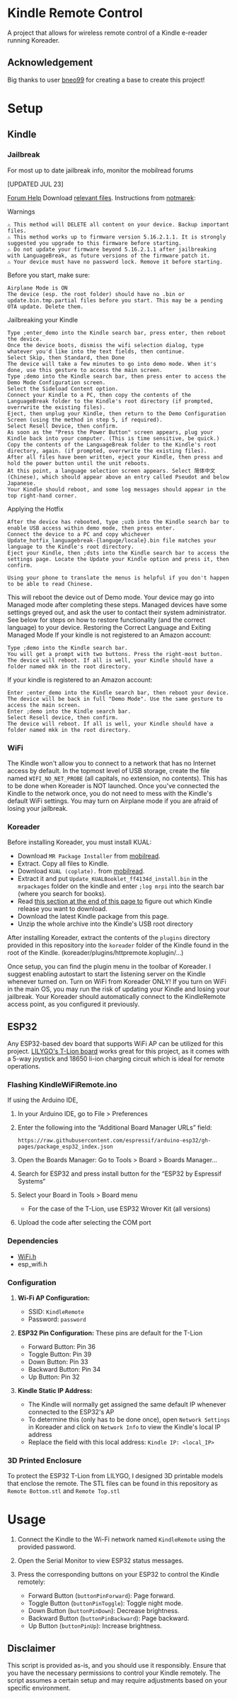 # Kindle Remote Control
A project that allows for wireless remote control of a Kindle e-reader running Koreader.

## Acknowledgement
Big thanks to user [bneo99](https://github.com/bneo99) for creating a base to create this project!

# Setup

## Kindle

### Jailbreak
For most up to date jailbreak info, monitor the mobilread forums

\[UPDATED JUL 23]

[Forum Help](https://www.mobileread.com/forums/showthread.php?t=356872)
Download [relevant files](https://github.com/notmarek/LanguageBreak/releases/latest).
Instructions from [notmarek](https://github.com/notmarek/LanguageBreak):

Warnings

    ⚠️ This method will DELETE all content on your device. Backup important files.
    ⚠️ This method works up to firmware version 5.16.2.1.1. It is strongly suggested you upgrade to this firmware before starting.
    ⚠️ Do not update your firmware beyond 5.16.2.1.1 after jailbreaking with LanguageBreak, as future versions of the firmware patch it.
    ⚠️ Your device must have no password lock. Remove it before starting.

Before you start, make sure:

    Airplane Mode is ON
    The device (esp. the root folder) should have no .bin or update.bin.tmp.partial files before you start. This may be a pending OTA update. Delete them.

Jailbreaking your Kindle

    Type ;enter_demo into the Kindle search bar, press enter, then reboot the device.
    Once the device boots, dismiss the wifi selection dialog, type whatever you'd like into the text fields, then continue.
    Select Skip, then Standard, then Done
    The device will take a few minutes to go into demo mode. When it's done, use this gesture to access the main screen.
    Type ;demo into the Kindle search bar, then press enter to access the Demo Mode Configuration screen.
    Select the Sideload Content option.
    Connect your Kindle to a PC, then copy the contents of the LanguageBreak folder to the Kindle's root directory (if prompted, overrwrite the existing files).
    Eject, then unplug your Kindle, then return to the Demo Configuration Screen (using the method in step 5, if required).
    Select Resell Device, then confirm.
    As soon as the "Press the Power Button" screen appears, plug your Kindle back into your computer. (This is time sensitive, be quick.)
    Copy the contents of the LanguageBreak folder to the Kindle's root directory, again. (if prompted, overrwrite the existing files).
    After all files have been written, eject your Kindle, then press and hold the power button until the unit reboots.
    At this point, a language selection screen appears. Select 简体中文 (Chinese), which should appear above an entry called Pseudot and below Japanese.
    Your Kindle should reboot, and some log messages should appear in the top right-hand corner.

Applying the Hotfix

    After the device has rebooted, type ;uzb into the Kindle search bar to enable USB access within demo mode, then press enter.
    Connect the device to a PC and copy whichever Update_hotfix_languagebreak-{languge/locale}.bin file matches your language to the Kindle's root directory.
    Eject your Kindle, then ;dsts into the Kindle search bar to access the settings page. Locate the Update your Kindle option and press it, then confirm.

    Using your phone to translate the menus is helpful if you don't happen to be able to read Chinese.

This will reboot the device out of Demo mode. Your device may go into Managed mode after completing these steps. Managed devices have some settings greyed out, and ask the user to contact their system administrator. See below for steps on how to restore functionality (and the correct language) to your device.
Restoring the Correct Language and Exiting Managed Mode
If your kindle is not registered to an Amazon account:

    Type ;demo into the Kindle search bar.
    You will get a prompt with two buttons. Press the right-most button.
    The device will reboot. If all is well, your Kindle should have a folder named mkk in the root directory.

If your kindle is registered to an Amazon account:

    Enter ;enter_demo into the Kindle search bar, then reboot your device.
    The device will be back in full "Demo Mode". Use the same gesture to access the main screen.
    Enter ;demo into the Kindle search bar.
    Select Resell device, then confirm.
    The device will reboot. If all is well, your Kindle should have a folder named mkk in the root directory.


### WiFi
The Kindle won't allow you to connect to a network that has no Internet access by default.
In the topmost level of USB storage, create the file named `WIFI_NO_NET_PROBE` (all capitals, no extension, no contents).
This has to be done when Koreader is NOT launched.
Once you've connected the Kindle to the network once, you do not need to mess with the Kindle's default WiFi settings.
You may turn on Airplane mode if you are afraid of losing your jailbreak.

### Koreader
Before installing Koreader, you must install KUAL:
- Download `MR Package Installer` from [mobilread](https://www.mobileread.com/forums/showthread.php?t=225030).
- Extract. Copy all files to Kindle.
- Download `KUAL (coplate).` from [mobilread](https://www.mobileread.com/forums/showthread.php?t=225030).
- Extract it and put `Update_KUALBooklet_ff4134d_install.bin` in the `mrpackages` folder on the kindle and enter `;log mrpi` into the search bar (where you search for books).
- Read [this section at the end of this page to](https://github.com/koreader/koreader/wiki/Installation-on-Kindle-devices#err-there-are-three-kindle-packages-to-choose-from-which-do-i-pick) figure out which Kindle release you want to download.
- Download the latest Kindle package from this page.
- Unzip the whole archive into the Kindle's USB root directory

After installing Koreader, extract the contents of the `plugins` directory provided in this repository into the `koreader` folder of the Kindle found in the root of the Kindle. (koreader/plugins/httpremote.koplugin/...)

Once setup, you can find the plugin menu in the toolbar of Koreader. I suggest enabling autostart to start the listening server on the Kindle whenever turned on.
Turn on WiFi from Koreader ONLY! If you turn on WiFi in the main OS, you may run the risk of updating your Kindle and losing your jailbreak.
Your Koreader should automatically connect to the KindleRemote access point, as you configured it previously.


## ESP32
Any ESP32-based dev board that supports WiFi AP can be utilized for this project.
[LILYGO's T-Lion board](https://www.lilygo.cc/products/t-lion) works great for this project, as it comes with a 5-way joystick and 18650 li-ion charging circuit which is ideal for remote operations.

### Flashing KindleWiFiRemote.ino
If using the Arduino IDE,
1. In your Arduino IDE, go to File > Preferences
2. Enter the following into the “Additional Board Manager URLs” field:

   `https://raw.githubusercontent.com/espressif/arduino-esp32/gh-pages/package_esp32_index.json`
4. Open the Boards Manager: Go to Tools > Board > Boards Manager…
5. Search for ESP32 and press install button for the “ESP32 by Espressif Systems“
6. Select your Board in Tools > Board menu
   - For the case of the T-Lion, use ESP32 Wrover Kit (all versions)
7. Upload the code after selecting the COM port

### Dependencies

- [WiFi.h](https://github.com/espressif/arduino-esp32/blob/master/libraries/WiFi/src/WiFi.h)
- esp_wifi.h

### Configuration

1. **Wi-Fi AP Configuration:**
   - SSID: `KindleRemote`
   - Password: `password`

2. **ESP32 Pin Configuration:**
   These pins are default for the T-Lion
   - Forward Button: Pin 36
   - Toggle Button: Pin 39
   - Down Button: Pin 33
   - Backward Button: Pin 34
   - Up Button: Pin 32

3. **Kindle Static IP Address:**
   - The Kindle will normally get assigned the same default IP whenever connected to the ESP32's AP
   - To determine this (only has to be done once), open `Network Settings` in Koreader and click on `Network Info` to view the Kindle's local IP address
   - Replace the field with this local address: `Kindle IP: <local_IP>`
  
### 3D Printed Enclosure
To protect the ESP32 T-Lion from LILYGO, I designed 3D printable models that enclose the remote.
The STL files can be found in this repository as `Remote Bottom.stl` and `Remote Top.stl`


# Usage

1. Connect the Kindle to the Wi-Fi network named `KindleRemote` using the provided password.
2. Open the Serial Monitor to view ESP32 status messages.
3. Press the corresponding buttons on your ESP32 to control the Kindle remotely:

   - Forward Button (`buttonPinForward`): Page forward.
   - Toggle Button (`buttonPinToggle`): Toggle night mode.
   - Down Button (`buttonPinDown`): Decrease brightness.
   - Backward Button (`buttonPinBackward`): Page backward.
   - Up Button (`buttonPinUp`): Increase brightness.


## Disclaimer

This script is provided as-is, and you should use it responsibly. Ensure that you have the necessary permissions to control your Kindle remotely. The script assumes a certain setup and may require adjustments based on your specific environment.
